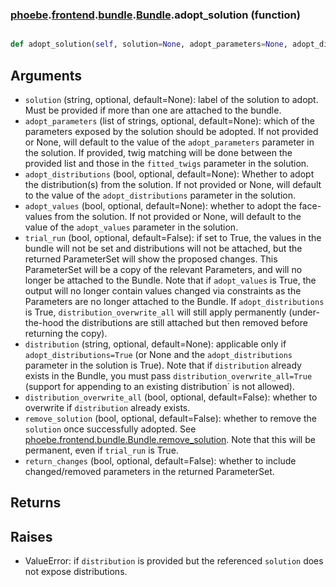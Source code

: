 ### [phoebe](phoebe.md).[frontend](phoebe.frontend.md).[bundle](phoebe.frontend.bundle.md).[Bundle](phoebe.frontend.bundle.Bundle.md).adopt_solution (function)


```py

def adopt_solution(self, solution=None, adopt_parameters=None, adopt_distributions=None, adopt_values=None, trial_run=False, remove_solution=False, return_changes=False, **kwargs)

```



Arguments
------------
* `solution` (string, optional, default=None): label of the solution
    to adopt.  Must be provided if more than one are attached to the
    bundle.
* `adopt_parameters` (list of strings, optional, default=None): which
    of the parameters exposed by the solution should be adopted.  If
    not provided or None, will default to the value of the `adopt_parameters`
    parameter in the solution.  If provided, twig matching will be done
    between the provided list and those in the `fitted_twigs` parameter
    in the solution.
* `adopt_distributions` (bool, optional, default=None): Whether to
    adopt the distribution(s) from the solution.  If not provided or
    None, will default to the value of the `adopt_distributions`
    parameter in the solution.
* `adopt_values` (bool, optional, default=None): whether to adopt the
    face-values from the solution.  If not provided or None, will default
    to the value of the `adopt_values` parameter in the solution.
* `trial_run` (bool, optional, default=False): if set to True, the
    values in the bundle will not be set and distributions will not be
    attached, but the returned ParameterSet will show the proposed changes.
    This ParameterSet will be a copy of the relevant Parameters, and
    will no longer be attached to the Bundle.  Note that if `adopt_values`
    is True, the output will no longer contain values changed via constraints
    as the Parameters are no longer attached to the Bundle.  If
    `adopt_distributions` is True, `distribution_overwrite_all` will
    still apply permanently (under-the-hood the distributions are still
    attached but then removed before returning the copy).
* `distribution` (string, optional, default=None): applicable only
    if `adopt_distributions=True` (or None and the `adopt_distributions`
    parameter in the solution is True).  Note that if `distribution`
    already exists in the Bundle, you must pass `distribution_overwrite_all=True`
    (support for appending to an existing distribution` is not allowed).
* `distribution_overwrite_all` (bool, optional, default=False): whether
    to overwrite if `distribution` already exists.
* `remove_solution` (bool, optional, default=False): whether to remove
    the `solution` once successfully adopted.  See [phoebe.frontend.bundle.Bundle.remove_solution](phoebe.frontend.bundle.Bundle.remove_solution.md).
    Note that this will be permanent, even if `trial_run` is True.
* `return_changes` (bool, optional, default=False): whether to include
    changed/removed parameters in the returned ParameterSet.

Returns
----------

Raises
-----------
* ValueError: if `distribution` is provided but the referenced `solution`
    does not expose distributions.

